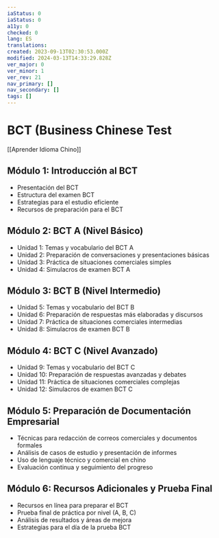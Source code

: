 ```yaml
---
iaStatus: 0
iaStatus: 0
a11y: 0
checked: 0
lang: ES
translations: 
created: 2023-09-13T02:30:53.000Z
modified: 2024-03-13T14:33:29.828Z
ver_major: 0
ver_minor: 1
ver_rev: 21
nav_primary: []
nav_secondary: []
tags: []
---
```

# BCT (Business Chinese Test

[[Aprender Idioma Chino]]

## Módulo 1: Introducción al BCT

- Presentación del BCT
- Estructura del examen BCT
- Estrategias para el estudio eficiente
- Recursos de preparación para el BCT

## Módulo 2: BCT A (Nivel Básico)

- Unidad 1: Temas y vocabulario del BCT A
- Unidad 2: Preparación de conversaciones y presentaciones básicas
- Unidad 3: Práctica de situaciones comerciales simples
- Unidad 4: Simulacros de examen BCT A

## Módulo 3: BCT B (Nivel Intermedio)

- Unidad 5: Temas y vocabulario del BCT B
- Unidad 6: Preparación de respuestas más elaboradas y discursos
- Unidad 7: Práctica de situaciones comerciales intermedias
- Unidad 8: Simulacros de examen BCT B

## Módulo 4: BCT C (Nivel Avanzado)

- Unidad 9: Temas y vocabulario del BCT C
- Unidad 10: Preparación de respuestas avanzadas y debates
- Unidad 11: Práctica de situaciones comerciales complejas
- Unidad 12: Simulacros de examen BCT C

## Módulo 5: Preparación de Documentación Empresarial

- Técnicas para redacción de correos comerciales y documentos formales
- Análisis de casos de estudio y presentación de informes
- Uso de lenguaje técnico y comercial en chino
- Evaluación continua y seguimiento del progreso

## Módulo 6: Recursos Adicionales y Prueba Final

- Recursos en línea para preparar el BCT
- Prueba final de práctica por nivel (A, B, C)
- Análisis de resultados y áreas de mejora
- Estrategias para el día de la prueba BCT

